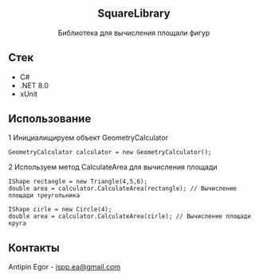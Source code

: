 
<br />
<div align="center">

  <h2 align="center">SquareLibrary</h2>

  <p align="center">
    Библиотека для вычисления площали фигур
    <br />
  </p>
</div>

<!-- ABOUT THE PROJECT -->

## Стек

- C#
- .NET 8.0
- xUnit

<!-- USAGE EXAMPLES -->

## Использование

1 Инициалищируем объект GeometryCalculator

`GeometryCalculator calculator = new GeometryCalculator();`

2 Используем метод CalculateArea для вычисления площади

```
IShape rectangle = new Triangle(4,5,6); 
double area = calculator.CalculateArea(rectangle); // Вычисление площади треугольника

IShape cirle = new Circle(4);
double area = calculator.CalculateArea(cirle); // Вычисление площади круга
```

## Контакты

Antipin Egor - ispp.ea@gmail.com
